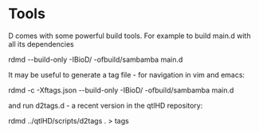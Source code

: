 # Tools

D comes with some powerful build tools. For example to build main.d with all its
dependencies

  rdmd --build-only -IBioD/ -ofbuild/sambamba main.d

It may be useful to generate a tag file - for navigation in vim and emacs:

  rdmd -c -Xftags.json --build-only -IBioD/ -ofbuild/sambamba main.d

and run d2tags.d - a recent version in the qtlHD repository:

  rdmd ../qtlHD/scripts/d2tags . > tags


